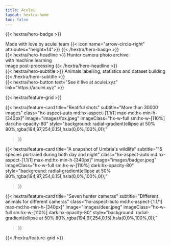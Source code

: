```yaml
---
title: Aculei
layout: hextra-home
toc: false
---
```


{{< hextra/hero-badge >}}

  <div class="hx-w-2 hx-h-2 hx-rounded-full hx-bg-primary-400"></div>
  <span>Made with love by aculei team</span>
  {{< icon name="arrow-circle-right" attributes="height=14">}}
{{< /hextra/hero-badge >}}

<div class="hx-mt-6 hx-mb-6">
{{< hextra/hero-headline >}}
  Hunter camera photo archive &nbsp;<br class="sm:hx-block hx-hidden" />with machine learning &nbsp;<br class="sm:hx-block hx-hidden" /> image post-processing
{{< /hextra/hero-headline >}}
</div>

<div class="hx-mb-12">
{{< hextra/hero-subtitle >}}
   Animals labelling, statistics and dataset building
{{< /hextra/hero-subtitle >}}
</div>

<div class="hx-mb-6">
{{< hextra/hero-button text="See it live at aculei.xyz" link="https://aculei.xyz" >}}
</div>

<div class="hx-mt-6"></div>

{{< hextra/feature-grid >}}

{{< hextra/feature-card
title="Beatiful shots"
subtitle="More than 30000 images"
class="hx-aspect-auto md:hx-aspect-[1.1/1] max-md:hx-min-h-[340px]"
image="images/fox.jpeg"
imageClass="hx-w-full sm:hx-w-[110%] dark:hx-opacity-80"
style="background: radial-gradient(ellipse at 50% 80%,rgba(194,97,254,0.15),hsla(0,0%,100%,0));"
>}}

{{< hextra/feature-card
title="A snapshot of Umbria's wildlife"
subtitle="15 species portraied during both day and night"
class="hx-aspect-auto md:hx-aspect-[1.1/1] max-md:hx-min-h-[340px]"
image="images/badger.jpeg"
imageClass="hx-w-full sm:hx-w-[110%] dark:hx-opacity-80"
style="background: radial-gradient(ellipse at 50% 80%,rgba(194,97,254,0.15),hsla(0,0%,100%,0));"
>}}

{{< hextra/feature-card
title="Seven hunter cameras"
subtitle="Different animals for different cameras"
class="hx-aspect-auto md:hx-aspect-[1.1/1] max-md:hx-min-h-[340px]"
image="images/deer.jpeg"
imageClass="hx-w-full sm:hx-w-[110%] dark:hx-opacity-80"
style="background: radial-gradient(ellipse at 50% 80%,rgba(194,97,254,0.15),hsla(0,0%,100%,0));"
>}}

{{< /hextra/feature-grid >}}
